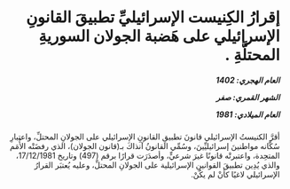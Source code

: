 <h1 dir="rtl">إقرارُ الكِنيست الإسرائيليِّ تطبيقَ القانونِ الإسرائيلي على هَضبة الجولان السوريةِ المحتلَّةِ .</h1>

<h5 dir="rtl">العام الهجري:  1402

الشهر القمري: صفر

العام الميلادي: 1981</h5>

<p dir="rtl">أقرَّ الكنيستُ الإسرائيلي قانونَ تطبيقِ القانونِ الإسرائيلي على الجولانِ المحتلِّ، واعتبارِ سُكَّانه مواطنينَ إسرائيليِّينَ، وسُمِّي القانونُ آنذاكَ بـ(قانون الجولان)، الذي رفضَتْه الأُمَم المتحِدة، واعتبرتْه قانونًا غيرَ شرعيٍّ، وأصدَرَت قرارًا برقم (497) وتاريخ 17/12/1981، والذي يُدِين تطبيقَ القوانينِ الإسرائيلية على الجولانِ المحتلِّ، وعليه يُعتبَر القرارُ الإسرائيلي لاغيًا كأنْ لم يكُنْ.</p></br>
